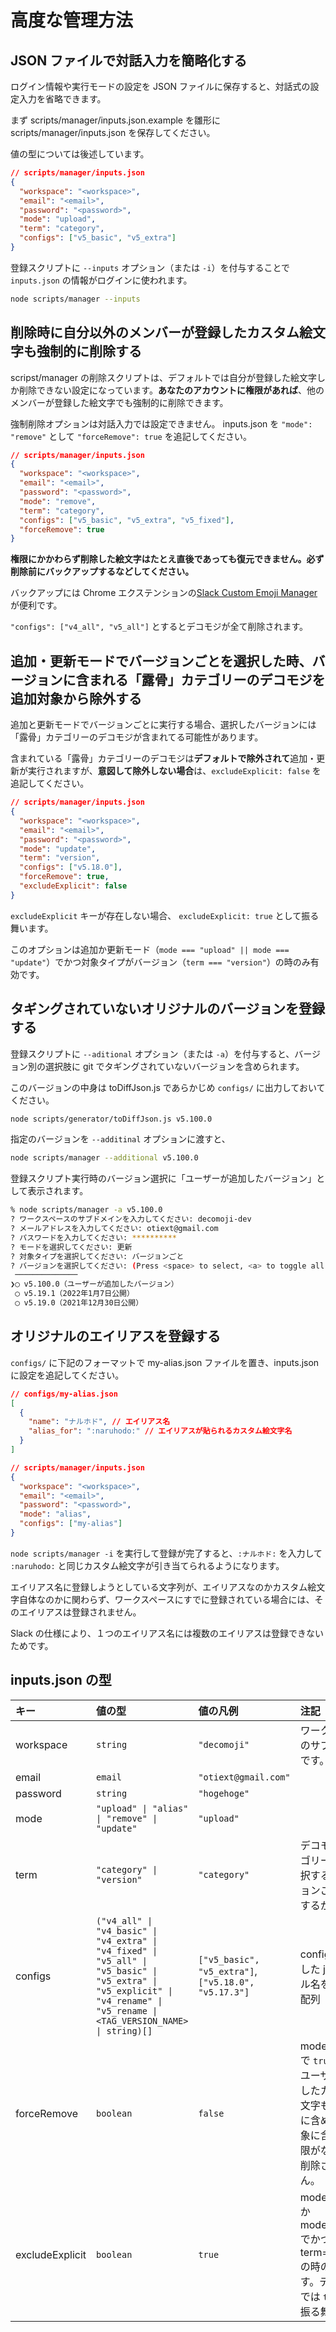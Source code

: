 # 高度な管理方法

## JSON ファイルで対話入力を簡略化する

ログイン情報や実行モードの設定を JSON ファイルに保存すると、対話式の設定入力を省略できます。

まず scripts/manager/inputs.json.example を雛形に scripts/manager/inputs.json を保存してください。

値の型については後述しています。

```json
// scripts/manager/inputs.json
{
  "workspace": "<workspace>",
  "email": "<email>",
  "password": "<password>",
  "mode": "upload",
  "term": "category",
  "configs": ["v5_basic", "v5_extra"]
}
```

登録スクリプトに `--inputs` オプション（または `-i`）を付与することで `inputs.json` の情報がログインに使われます。

```bash
node scripts/manager --inputs
```

## 削除時に自分以外のメンバーが登録したカスタム絵文字も強制的に削除する

scripst/manager の削除スクリプトは、デフォルトでは自分が登録した絵文字しか削除できない設定になっています。**あなたのアカウントに権限があれば**、他のメンバーが登録した絵文字でも強制的に削除できます。

強制削除オプションは対話入力では設定できません。 inputs.json を `"mode": "remove"` として `"forceRemove": true` を追記してください。

```json
// scripts/manager/inputs.json
{
  "workspace": "<workspace>",
  "email": "<email>",
  "password": "<password>",
  "mode": "remove",
  "term": "category",
  "configs": ["v5_basic", "v5_extra", "v5_fixed"],
  "forceRemove": true
}
```

**権限にかかわらず削除した絵文字はたとえ直後であっても復元できません。必ず削除前にバックアップするなどしてください。**

バックアップには Chrome エクステンションの[Slack Custom Emoji Manager](https://chrome.google.com/webstore/detail/slack-custom-emoji-manage/cgipifjpcbhdppbjjphmgkmmgbeaggpc)が便利です。

`"configs": ["v4_all", "v5_all"]` とするとデコモジが全て削除されます。

## 追加・更新モードでバージョンごとを選択した時、バージョンに含まれる「露骨」カテゴリーのデコモジを追加対象から除外する

追加と更新モードでバージョンごとに実行する場合、選択したバージョンには「露骨」カテゴリーのデコモジが含まれてる可能性があります。

含まれている「露骨」カテゴリーのデコモジは**デフォルトで除外されて**追加・更新が実行されますが、**意図して除外しない場合**は、`excludeExplicit: false` を追記してください。

```json
// scripts/manager/inputs.json
{
  "workspace": "<workspace>",
  "email": "<email>",
  "password": "<password>",
  "mode": "update",
  "term": "version",
  "configs": ["v5.18.0"],
  "forceRemove": true,
  "excludeExplicit": false
}
```

`excludeExplicit` キーが存在しない場合、 `excludeExplicit: true` として振る舞います。

このオプションは追加か更新モード（`mode === "upload" || mode === "update"`）でかつ対象タイプがバージョン（`term === "version"`）の時のみ有効です。

## タギングされていないオリジナルのバージョンを登録する

登録スクリプトに `--aditional` オプション（または `-a`）を付与すると、バージョン別の選択肢に git でタギングされていないバージョンを含められます。

このバージョンの中身は toDiffJson.js であらかじめ `configs/` に出力しておいてください。

```bash
node scripts/generator/toDiffJson.js v5.100.0
```

指定のバージョンを `--additinal` オプションに渡すと、

```bash
node scripts/manager --additional v5.100.0
```

登録スクリプト実行時のバージョン選択に「ユーザーが追加したバージョン」として表示されます。

```bash
% node scripts/manager -a v5.100.0
? ワークスペースのサブドメインを入力してください: decomoji-dev
? メールアドレスを入力してください: otiext@gmail.com
? パスワードを入力してください: **********
? モードを選択してください: 更新
? 対象タイプを選択してください: バージョンごと
? バージョンを選択してください: (Press <space> to select, <a> to toggle all, <i> to invert selection)
 ──────────────
❯◯ v5.100.0（ユーザーが追加したバージョン）
 ◯ v5.19.1（2022年1月7日公開）
 ◯ v5.19.0（2021年12月30日公開）
```

## オリジナルのエイリアスを登録する

`configs/` に下記のフォーマットで my-alias.json ファイルを置き、inputs.json に設定を追記してください。

```json
// configs/my-alias.json
[
  {
    "name": "ナルホド", // エイリアス名
    "alias_for": ":naruhodo:" // エイリアスが貼られるカスタム絵文字名
  }
]
```

```json
// scripts/manager/inputs.json
{
  "workspace": "<workspace>",
  "email": "<email>",
  "password": "<password>",
  "mode": "alias",
  "configs": ["my-alias"]
}
```

`node scripts/manager -i` を実行して登録が完了すると、`:ナルホド:` を入力して `:naruhodo:` と同じカスタム絵文字が引き当てられるようになります。

エイリアス名に登録しようとしている文字列が、エイリアスなのかカスタム絵文字自体なのかに関わらず、ワークスペースにすでに登録されている場合には、そのエイリアスは登録されません。

Slack の仕様により、１つのエイリアス名には複数のエイリアスは登録できないためです。

## inputs.json の型

| キー            | 値の型                                                                                                                                                                         | 値の凡例                                             | 注記                                                                                                                                 |
| :-------------- | :----------------------------------------------------------------------------------------------------------------------------------------------------------------------------- | :--------------------------------------------------- | :----------------------------------------------------------------------------------------------------------------------------------- |
| workspace       | `string`                                                                                                                                                                       | `"decomoji"`                                         | ワークスペースのサブドメインです。                                                                                                   |
| email           | `email`                                                                                                                                                                        | `"otiext@gmail.com"`                                 |                                                                                                                                      |
| password        | `string`                                                                                                                                                                       | `"hogehoge"`                                         |                                                                                                                                      |
| mode            | `"upload" \| "alias" \| "remove" \| "update"`                                                                                                                                  | `"upload"`                                           |
| term            | `"category" \| "version"`                                                                                                                                                      | `"category"`                                         | デコモジをカテゴリーごとに選択するかバージョンごとに選択するか                                                                       |
| configs         | `("v4_all" \| "v4_basic" \| "v4_extra" \| "v4_fixed" \| "v5_all" \| "v5_basic" \| "v5_extra" \| "v5_explicit" \| "v4_rename" \| "v5_rename \| <TAG_VERSION_NAME> \| string)[]` | `["v5_basic", "v5_extra"]`, `["v5.18.0", "v5.17.3"]` | configs/ に格納した json ファイル名を値にとる配列                                                                                    |
| forceRemove     | `boolean`                                                                                                                                                                      | `false`                                              | mode="remove" で `true` の時、他ユーザーが登録したカスタム絵文字も削除対象に含めます。対象に含めても権限がない場合は削除されません。 |
| excludeExplicit | `boolean`                                                                                                                                                                      | `true`                                               | mode="upload" か mode="update" でかつ term="version" の時のみ有効です。デフォルトでは `true` として振る舞います。                    |
